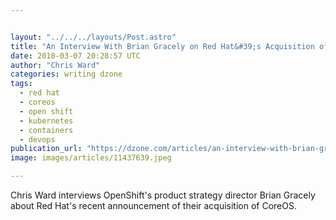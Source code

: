 ```yaml
---


layout: "../../../layouts/Post.astro"
title: "An Interview With Brian Gracely on Red Hat&#39;s Acquisition of CoreOS..."
date: 2018-03-07 20:28:57 UTC
author: "Chris Ward"
categories: writing dzone
tags:
  - red hat
  - coreos
  - open shift
  - kubernetes
  - containers
  - devops
publication_url: "https://dzone.com/articles/an-interview-with-brian-gracely-on-red-hats-acqu"
image: images/articles/11437639.jpeg

---
```

Chris Ward interviews OpenShift's product strategy director Brian Gracely about Red Hat's recent announcement of their acquisition of CoreOS.

